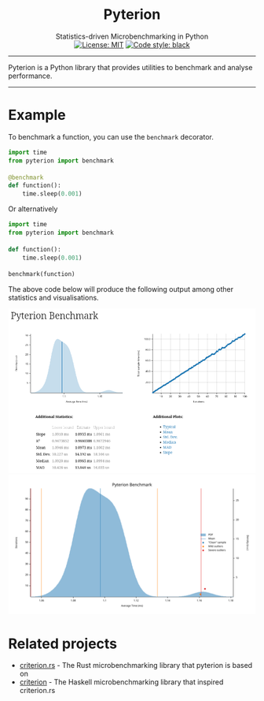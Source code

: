 <h1 align="center">Pyterion</h1>
<div align="center">Statistics-driven Microbenchmarking in Python</div>

<div align="center">
<a href="https://github.com/psf/black/blob/main/LICENSE"><img alt="License: MIT" src="https://black.readthedocs.io/en/stable/_static/license.svg"></a>
<a href="https://github.com/psf/black"><img alt="Code style: black" src="https://img.shields.io/badge/code%20style-black-000000.svg"></a>
</div>

-----

Pyterion is a Python library that provides utilities to benchmark and analyse performance.

------

# Example
To benchmark a function, you can use the `benchmark` decorator.

```python
import time
from pyterion import benchmark

@benchmark
def function():
    time.sleep(0.001)
```
Or alternatively
```python
import time
from pyterion import benchmark

def function():
    time.sleep(0.001)

benchmark(function)
```

The above code below will produce the following output among other statistics and visualisations.

![Example Benchmark](docs/images/example-benchmark.png)
![Example Benchmark](docs/images/example-benchmark-pdf.svg)

# Related projects
* [criterion.rs](https://github.com/bheisler/criterion.rs) - The Rust microbenchmarking library that pyterion is based on
* [criterion](http://www.serpentine.com/criterion/) - The Haskell microbenchmarking library that inspired criterion.rs
